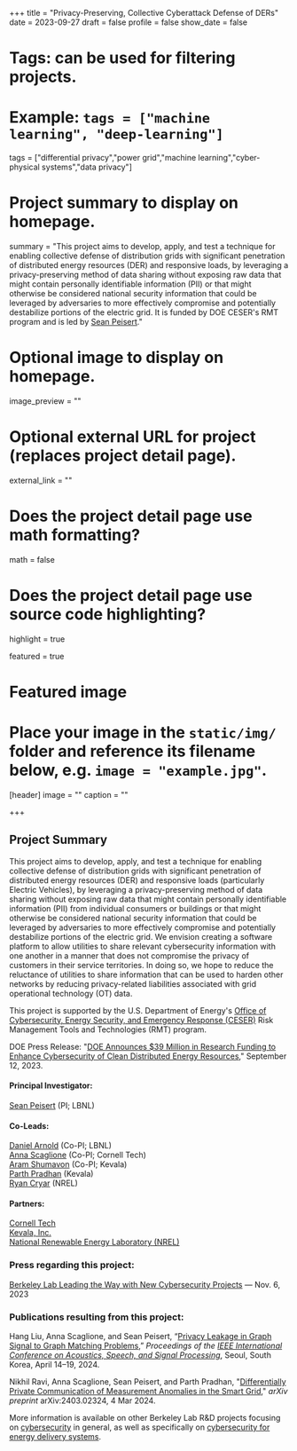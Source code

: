 +++
title = "Privacy-Preserving, Collective Cyberattack Defense of DERs"
date = 2023-09-27
draft = false
profile = false
show_date = false

# Tags: can be used for filtering projects.
# Example: `tags = ["machine learning", "deep-learning"]`
tags = ["differential privacy","power grid","machine learning","cyber-physical systems","data privacy"]

# Project summary to display on homepage.
summary = "This project aims to develop, apply, and test a technique for enabling collective defense of distribution grids with significant penetration of distributed energy resources (DER) and responsive loads, by leveraging a privacy-preserving method of data sharing without exposing raw data that might contain personally identifiable information (PII) or that might otherwise be considered national security information that could be leveraged by adversaries to more effectively compromise and potentially destabilize portions of the electric grid.   It is funded by DOE CESER's RMT program and is led by [Sean Peisert](https://www.cs.ucdavis.edu/~peisert/)."

# Optional image to display on homepage.
image_preview = ""

# Optional external URL for project (replaces project detail page).
external_link = ""

# Does the project detail page use math formatting?
math = false

# Does the project detail page use source code highlighting?
highlight = true

featured = true

# Featured image
# Place your image in the `static/img/` folder and reference its filename below, e.g. `image = "example.jpg"`.
[header]
image = ""
caption = ""

+++


## Project Summary

This project aims to develop, apply, and test a technique for enabling collective defense of distribution grids with significant penetration of distributed energy resources (DER) and responsive loads (particularly Electric Vehicles), by leveraging a privacy-preserving method of data sharing without exposing raw data that might contain personally identifiable information (PII) from individual consumers or buildings or that might otherwise be considered national security information that could be leveraged by adversaries to more effectively compromise and potentially destabilize portions of the electric grid. We envision creating a software platform to allow utilities to share relevant cybersecurity information with one another in a manner that does not compromise the privacy of customers in their service territories. In doing so, we hope to reduce the reluctance of utilities to share information that can be used to harden other networks by reducing privacy-related liabilities associated with grid operational technology (OT) data. 

This project is supported by the U.S. Department of Energy's [Office of Cybersecurity, Energy Security, and Emergency Response (CESER)](https://www.energy.gov/ceser/activities/cybersecurity-critical-energy-infrastructure/cybersecurity-research-development-and) Risk Management Tools and Technologies (RMT) program.

DOE Press Release: "[DOE Announces $39 Million in Research Funding to Enhance Cybersecurity of Clean Distributed Energy Resources](https://www.energy.gov/ceser/articles/doe-announces-39-million-research-funding-enhance-cybersecurity-clean-distributed)," September 12, 2023.

#### Principal Investigator:
[Sean Peisert](https://www.cs.ucdavis.edu/~peisert/) (PI; LBNL)  

#### Co-Leads:
[Daniel Arnold](https://eta.lbl.gov/people/daniel-arnold) (Co-PI; LBNL) \
[Anna Scaglione](https://sinelab.tech.cornell.edu/anna-scaglione/) (Co-PI; Cornell Tech)  \
[Aram Shumavon](https://www.linkedin.com/in/aram-shumavon-3a8472/) (Co-PI; Kevala) \
[Parth Pradhan](https://www.linkedin.com/in/parth-pradhan-abb9966/) (Kevala) \
[Ryan Cryar](https://www.nrel.gov/research/staff/ryan-cryar.html) (NREL)


#### Partners:
[Cornell Tech](https://www.tech.cornell.edu) \
[Kevala, Inc.](https://kevala.com) \
[National Renewable Energy Laboratory (NREL)](https://www.nrel.gov)

### Press regarding this project:

[Berkeley Lab Leading the Way with New Cybersecurity Projects](https://crd.lbl.gov/news-and-publications/news/2023/berkeley-lab-leading-the-way-with-new-cybersecurity-projects/) — Nov. 6, 2023


### Publications resulting from this project:

Hang Liu, Anna Scaglione, and Sean Peisert, “[Privacy Leakage in Graph Signal to Graph Matching Problems](),” _Proceedings of the [IEEE International Conference on Acoustics, Speech, and Signal Processing](https://2024.ieeeicassp.org/)_, Seoul, South Korea, April 14–19, 2024.

Nikhil Ravi, Anna Scaglione, Sean Peisert, and Parth Pradhan, "[Differentially Private Communication of Measurement Anomalies in the Smart Grid](https://arxiv.org/abs/2403.02324)," _arXiv preprint_ arXiv:2403.02324, 4 Mar 2024.


More information is available on other Berkeley Lab R&D projects focusing on [cybersecurity](/projects/) in general, as well as specifically on [cybersecurity for energy delivery systems](/research/ceds/).

